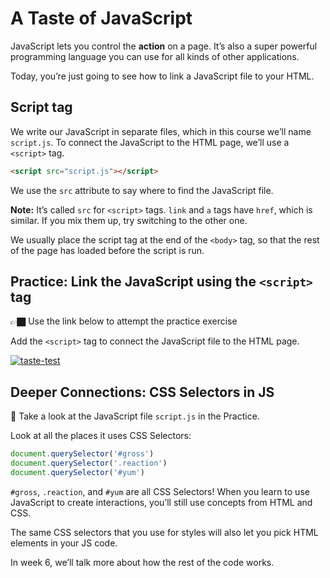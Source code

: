 # A Taste of JavaScript

JavaScript lets you control the **action** on a page. It’s also a super powerful programming language you can use for all kinds of other applications.

Today, you’re just going to see how to link a JavaScript file to your HTML.

## Script tag

We write our JavaScript in separate files, which in this course we’ll name `script.js`. To connect the JavaScript to the HTML page, we’ll use a `<script>` tag.

```html
<script src="script.js"></script>
```

We use the `src` attribute to say where to find the JavaScript file.

**Note:** It’s called `src` for `<script>` tags. `link` and `a` tags have `href`, which is similar. If you mix them up, try switching to the other one.

We usually place the script tag at the end of the `<body>` tag, so that the rest of the page has loaded before the script is run.

## Practice: Link the JavaScript using the `<script>` tag

👉🏿 Use the link below to attempt the practice exercise

Add the `<script>` tag to connect the JavaScript file to the HTML page.

[![taste-test](https://img.shields.io/static/v1?label=Open%20Project&message=taste%20test&color=blue)](https://github.com/kiboschool/wdf-taste-test)

## Deeper Connections: CSS Selectors in JS

<aside>

👀 Take a look at the JavaScript file `script.js` in the Practice.

</aside>

Look at all the places it uses CSS Selectors:

```js
document.querySelector('#gross')
document.querySelector('.reaction')
document.querySelector('#yum')
```

`#gross`, `.reaction`, and `#yum` are all CSS Selectors! When you learn to use JavaScript to create interactions, you’ll still use concepts from HTML and CSS.

The same CSS selectors that you use for styles will also let you pick HTML elements in your JS code.

In week 6, we’ll talk more about how the rest of the code works.